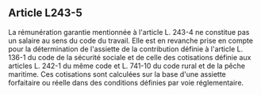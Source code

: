 ## Article L243-5

La rémunération garantie mentionnée à l'article L. 243-4 ne constitue pas un salaire au sens du code du
travail. Elle est en revanche prise en compte pour la détermination de l'assiette de la contribution définie à
l'article L. 136-1 du code de la sécurité sociale et de celle des cotisations définie aux articles L. 242-1 du
même code et L. 741-10 du code rural et de la pêche maritime. Ces cotisations sont calculées sur la base
d'une assiette forfaitaire ou réelle dans des conditions définies par voie réglementaire.

